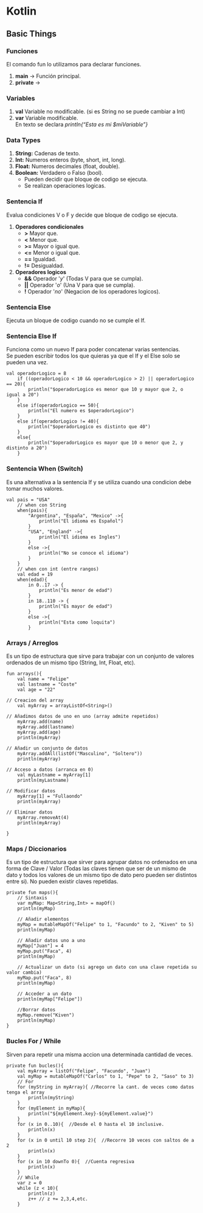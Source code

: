 # Kotlin
## Basic Things

### Funciones
El comando fun lo utilizamos para declarar funciones.
1. **main** -> Función principal.
2. **private** ->

### Variables
1. **val** Variable no modificable. (si es String no se puede cambiar a Int)
2. **var** Variable modificable.  
En texto se declara *println{“Esta es mi $miVariable”}*

### Data Types
1. **String:** Cadenas de texto.  
2. **Int:** Numeros enteros (byte, short, int, long).  
3. **Float:** Numeros decimales (float, double).  
4. **Boolean:** Verdadero o Falso (bool).  
	- Pueden decidir que bloque de codigo se ejecuta.  
	- Se realizan operaciones logicas.

### Sentencia If
Evalua condiciones V o F y decide que bloque de codigo se ejecuta.  

1. **Operadores condicionales**
	- **>** Mayor que.
	- **<** Menor que.
	- **>=** Mayor o igual que.
	- **<=** Menor o igual que.
	- **==** Igualdad.
	- **!=** Desigualdad.
2. **Operadores logicos**
	- **&&** Operador '*y*' (Todas V para que se cumpla).
	- **||** Operador '*o*' (Una V para que se cumpla).
	- **!** Operador '*no*' (Negacion de los operadores logicos).  
### Sentencia Else
Ejecuta un bloque de codigo cuando no se cumple el If.  

### Sentencia Else If
Funciona como un nuevo If para poder concatenar varias sentencias.  
Se pueden escribir todos los que quieras ya que el If y el Else solo se pueden una vez.  

	val operadorLogico = 8
        if ((operadorLogico < 10 && operadorLogico > 2) || operadorLogico == 20){
            println("$operadorLogico es menor que 10 y mayor que 2, o igual a 20")
        }
        else if(operadorLogico == 50){
            println("El numero es $operadorLogico")
        }
        else if(operadorLogico != 40){
            println("$operadorLogico es distinto que 40")
        }
        else{
            println("$operadorLogico es mayor que 10 o menor que 2, y distinto a 20")
        }

### Sentencia When (Switch)  
Es una alternativa a la sentencia If y se utiliza cuando una condicion debe tomar muchos valores.  

	val pais = "USA"
        // when con String
        when(pais){
            "Argentina", "España", "Mexico" ->{
                println("El idioma es Español")
            }
            "USA", "England" ->{
                println("El idioma es Ingles")
            }
            else ->{
                println("No se conoce el idioma")
            }
        }
        // when con int (entre rangos)
        val edad = 19
        when(edad){
            in 0..17 -> {
                println("Es menor de edad")
            }
            in 18..110 -> {
                println("Es mayor de edad")
            }
            else ->{
                println("Esta como loquita")
            }

### Arrays / Arreglos
Es un tipo de estructura que sirve para trabajar con un conjunto de valores ordenados de un mismo tipo (String, Int, Float, etc).

    fun arrays(){
        val name = "Felipe"
        val lastname = "Coste"
        val age = "22"
	
	// Creacion del array
        val myArray = arrayListOf<String>()
	
	// Añadimos datos de uno en uno (array admite repetidos)
        myArray.add(name)
        myArray.add(lastname)
        myArray.add(age)
        println(myArray)
	
	// Añadir un conjunto de datos
        myArray.addAll(listOf("Masculino", "Soltero"))
        println(myArray)
	
	// Acceso a datos (arranca en 0)
        val myLastname = myArray[1]
        println(myLastname)
	
	// Modificar datos
        myArray[1] = "Fullaondo"
        println(myArray)
	
	// Eliminar datos
        myArray.removeAt(4)
        println(myArray)
    
    }

### Maps / Diccionarios
Es un tipo de estructura que sirver para agrupar datos no ordenados en una forma de Clave / Valor (Todas las claves tienen que ser de un mismo de dato y todos los valores de un mismo tipo de dato pero pueden ser distintos entre si). No pueden existir claves repetidas.

    private fun maps(){
        // Sintaxis
        var myMap: Map<String,Int> = mapOf()
        println(myMap)

        // Añadir elementos
        myMap = mutableMapOf("Felipe" to 1, "Facundo" to 2, "Kiven" to 5)
        println(myMap)

        // Añadir datos uno a uno
        myMap["Juan"] = 4
        myMap.put("Faca", 4)
        println(myMap)

        // Actualizar un dato (si agrego un dato con una clave repetida su valor cambia)
        myMap.put("Faca", 8)
        println(myMap)

        // Acceder a un dato
        println(myMap["Felipe"])

        //Borrar datos
        myMap.remove("Kiven")
        println(myMap)
    }

### Bucles For / While
Sirven para repetir una misma accion una determinada cantidad de veces.

    private fun bucles(){
        val myArray = listOf("Felipe", "Facundo", "Juan")
        val myMap = mutableMapOf("Carlos" to 1, "Pepe" to 2, "Saso" to 3)
        // For
        for (myString in myArray){ //Recorre la cant. de veces como datos tenga el array
            println(myString)
        }
        for (myElement in myMap){
            println("${myElement.key}-${myElement.value}")
        }
        for (x in 0..10){  //Desde el 0 hasta el 10 inclusive.
            println(x)
        }
        for (x in 0 until 10 step 2){  //Recorre 10 veces con saltos de a 2
            println(x)
        }
        for (x in 10 downTo 0){  //Cuenta regresiva
            println(x)
        }
        // While
        var z = 0
        while (z < 10){
            println(z)
            z++ // z += 2,3,4,etc.
        }
